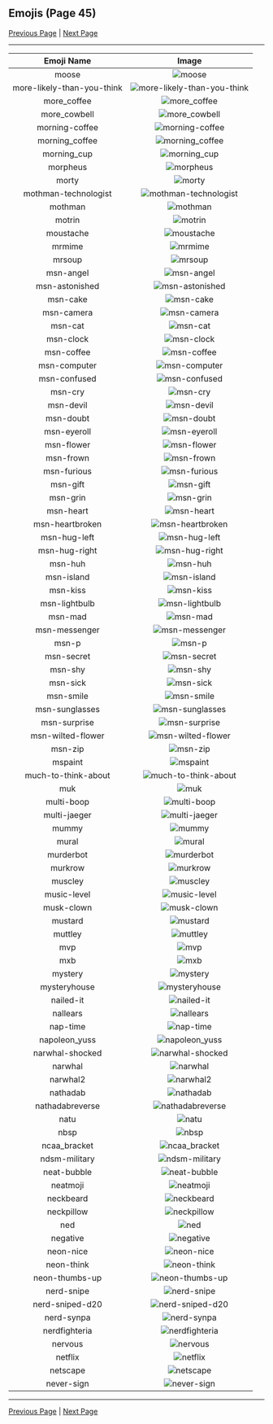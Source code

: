 
## Emojis (Page 45)

[Previous Page](/docs/hny/page-m-0044.md)
  | [Next Page](/docs/hny/page-n-0046.md)

<hr />

|Emoji Name|Image|
| :-: | :-: |
|moose| ![moose](/emojis/hny/moose.png)|
|more-likely-than-you-think| ![more-likely-than-you-think](/emojis/hny/more-likely-than-you-think.png)|
|more_coffee| ![more_coffee](/emojis/hny/more_coffee.png)|
|more_cowbell| ![more_cowbell](/emojis/hny/more_cowbell.gif)|
|morning-coffee| ![morning-coffee](/emojis/hny/morning-coffee.png)|
|morning_coffee| ![morning_coffee](/emojis/hny/morning_coffee.png)|
|morning_cup| ![morning_cup](/emojis/hny/morning_cup.png)|
|morpheus| ![morpheus](/emojis/hny/morpheus.png)|
|morty| ![morty](/emojis/hny/morty.png)|
|mothman-technologist| ![mothman-technologist](/emojis/hny/mothman-technologist.png)|
|mothman| ![mothman](/emojis/hny/mothman.png)|
|motrin| ![motrin](/emojis/hny/motrin.jpg)|
|moustache| ![moustache](/emojis/hny/moustache.png)|
|mrmime| ![mrmime](/emojis/hny/mrmime.png)|
|mrsoup| ![mrsoup](/emojis/hny/mrsoup.png)|
|msn-angel| ![msn-angel](/emojis/hny/msn-angel.gif)|
|msn-astonished| ![msn-astonished](/emojis/hny/msn-astonished.gif)|
|msn-cake| ![msn-cake](/emojis/hny/msn-cake.gif)|
|msn-camera| ![msn-camera](/emojis/hny/msn-camera.gif)|
|msn-cat| ![msn-cat](/emojis/hny/msn-cat.gif)|
|msn-clock| ![msn-clock](/emojis/hny/msn-clock.gif)|
|msn-coffee| ![msn-coffee](/emojis/hny/msn-coffee.gif)|
|msn-computer| ![msn-computer](/emojis/hny/msn-computer.gif)|
|msn-confused| ![msn-confused](/emojis/hny/msn-confused.gif)|
|msn-cry| ![msn-cry](/emojis/hny/msn-cry.gif)|
|msn-devil| ![msn-devil](/emojis/hny/msn-devil.gif)|
|msn-doubt| ![msn-doubt](/emojis/hny/msn-doubt.gif)|
|msn-eyeroll| ![msn-eyeroll](/emojis/hny/msn-eyeroll.gif)|
|msn-flower| ![msn-flower](/emojis/hny/msn-flower.gif)|
|msn-frown| ![msn-frown](/emojis/hny/msn-frown.gif)|
|msn-furious| ![msn-furious](/emojis/hny/msn-furious.gif)|
|msn-gift| ![msn-gift](/emojis/hny/msn-gift.gif)|
|msn-grin| ![msn-grin](/emojis/hny/msn-grin.gif)|
|msn-heart| ![msn-heart](/emojis/hny/msn-heart.gif)|
|msn-heartbroken| ![msn-heartbroken](/emojis/hny/msn-heartbroken.gif)|
|msn-hug-left| ![msn-hug-left](/emojis/hny/msn-hug-left.gif)|
|msn-hug-right| ![msn-hug-right](/emojis/hny/msn-hug-right.gif)|
|msn-huh| ![msn-huh](/emojis/hny/msn-huh.gif)|
|msn-island| ![msn-island](/emojis/hny/msn-island.gif)|
|msn-kiss| ![msn-kiss](/emojis/hny/msn-kiss.gif)|
|msn-lightbulb| ![msn-lightbulb](/emojis/hny/msn-lightbulb.gif)|
|msn-mad| ![msn-mad](/emojis/hny/msn-mad.gif)|
|msn-messenger| ![msn-messenger](/emojis/hny/msn-messenger.gif)|
|msn-p| ![msn-p](/emojis/hny/msn-p.gif)|
|msn-secret| ![msn-secret](/emojis/hny/msn-secret.gif)|
|msn-shy| ![msn-shy](/emojis/hny/msn-shy.gif)|
|msn-sick| ![msn-sick](/emojis/hny/msn-sick.gif)|
|msn-smile| ![msn-smile](/emojis/hny/msn-smile.gif)|
|msn-sunglasses| ![msn-sunglasses](/emojis/hny/msn-sunglasses.gif)|
|msn-surprise| ![msn-surprise](/emojis/hny/msn-surprise.gif)|
|msn-wilted-flower| ![msn-wilted-flower](/emojis/hny/msn-wilted-flower.gif)|
|msn-zip| ![msn-zip](/emojis/hny/msn-zip.gif)|
|mspaint| ![mspaint](/emojis/hny/mspaint.png)|
|much-to-think-about| ![much-to-think-about](/emojis/hny/much-to-think-about.png)|
|muk| ![muk](/emojis/hny/muk.png)|
|multi-boop| ![multi-boop](/emojis/hny/multi-boop.png)|
|multi-jaeger| ![multi-jaeger](/emojis/hny/multi-jaeger.jpg)|
|mummy| ![mummy](/emojis/hny/mummy.gif)|
|mural| ![mural](/emojis/hny/mural.png)|
|murderbot| ![murderbot](/emojis/hny/murderbot.png)|
|murkrow| ![murkrow](/emojis/hny/murkrow.png)|
|muscley| ![muscley](/emojis/hny/muscley.gif)|
|music-level| ![music-level](/emojis/hny/music-level.gif)|
|musk-clown| ![musk-clown](/emojis/hny/musk-clown.png)|
|mustard| ![mustard](/emojis/hny/mustard.png)|
|muttley| ![muttley](/emojis/hny/muttley.gif)|
|mvp| ![mvp](/emojis/hny/mvp.png)|
|mxb| ![mxb](/emojis/hny/mxb.png)|
|mystery| ![mystery](/emojis/hny/mystery.png)|
|mysteryhouse| ![mysteryhouse](/emojis/hny/mysteryhouse.png)|
|nailed-it| ![nailed-it](/emojis/hny/nailed-it.png)|
|nallears| ![nallears](/emojis/hny/nallears.gif)|
|nap-time| ![nap-time](/emojis/hny/nap-time.png)|
|napoleon_yuss| ![napoleon_yuss](/emojis/hny/napoleon_yuss.gif)|
|narwhal-shocked| ![narwhal-shocked](/emojis/hny/narwhal-shocked.png)|
|narwhal| ![narwhal](/emojis/hny/narwhal.png)|
|narwhal2| ![narwhal2](/emojis/hny/narwhal2.png)|
|nathadab| ![nathadab](/emojis/hny/nathadab.png)|
|nathadabreverse| ![nathadabreverse](/emojis/hny/nathadabreverse.png)|
|natu| ![natu](/emojis/hny/natu.png)|
|nbsp| ![nbsp](/emojis/hny/nbsp.png)|
|ncaa_bracket| ![ncaa_bracket](/emojis/hny/ncaa_bracket.gif)|
|ndsm-military| ![ndsm-military](/emojis/hny/ndsm-military.png)|
|neat-bubble| ![neat-bubble](/emojis/hny/neat-bubble.gif)|
|neatmoji| ![neatmoji](/emojis/hny/neatmoji.png)|
|neckbeard| ![neckbeard](/emojis/hny/neckbeard.png)|
|neckpillow| ![neckpillow](/emojis/hny/neckpillow.jpg)|
|ned| ![ned](/emojis/hny/ned.png)|
|negative| ![negative](/emojis/hny/negative.png)|
|neon-nice| ![neon-nice](/emojis/hny/neon-nice.gif)|
|neon-think| ![neon-think](/emojis/hny/neon-think.gif)|
|neon-thumbs-up| ![neon-thumbs-up](/emojis/hny/neon-thumbs-up.png)|
|nerd-snipe| ![nerd-snipe](/emojis/hny/nerd-snipe.jpg)|
|nerd-sniped-d20| ![nerd-sniped-d20](/emojis/hny/nerd-sniped-d20.png)|
|nerd-synpa| ![nerd-synpa](/emojis/hny/nerd-synpa.gif)|
|nerdfighteria| ![nerdfighteria](/emojis/hny/nerdfighteria.png)|
|nervous| ![nervous](/emojis/hny/nervous.gif)|
|netflix| ![netflix](/emojis/hny/netflix.png)|
|netscape| ![netscape](/emojis/hny/netscape.png)|
|never-sign| ![never-sign](/emojis/hny/never-sign.gif)|

<hr/>

[Previous Page](/docs/hny/page-m-0044.md)
  | [Next Page](/docs/hny/page-n-0046.md)